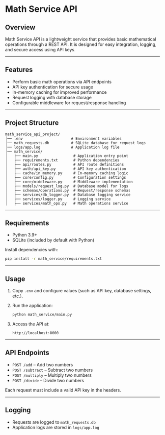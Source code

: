 # Math Service API

## Overview

Math Service API is a lightweight service that provides basic mathematical operations through a REST API.
It is designed for easy integration, logging, and secure access using API keys.

---

## Features

* Perform basic math operations via API endpoints
* API key authentication for secure usage
* In-memory caching for improved performance
* Request logging with database storage
* Configurable middleware for request/response handling

---

## Project Structure

```
math_service_api_project/
│── .env                      # Environment variables
│── math_requests.db          # SQLite database for request logs
│── logs/app.log              # Application log file
│── math_service/
│   ├── main.py                # Application entry point
│   ├── requirements.txt       # Python dependencies
│   ├── api/routes.py          # API route definitions
│   ├── auth/api_key.py        # API key authentication
│   ├── cache/in_memory.py     # In-memory caching logic
│   ├── core/config.py         # Configuration settings
│   ├── core/middleware.py     # Middleware implementation
│   ├── models/request_log.py  # Database model for logs
│   ├── schemas/operations.py  # Request/response schemas
│   ├── services/db_logger.py  # Database logging service
│   ├── services/logger.py     # Logging service
│   ├── services/math_ops.py   # Math operations service
```

---

## Requirements

* Python 3.9+
* SQLite (included by default with Python)

Install dependencies with:

```bash
pip install -r math_service/requirements.txt
```

---

## Usage

1. Copy `.env` and configure values (such as API key, database settings, etc.).
2. Run the application:

   ```bash
   python math_service/main.py
   ```
3. Access the API at:

   ```
   http://localhost:8000
   ```

---

## API Endpoints

* `POST /add` – Add two numbers
* `POST /subtract` – Subtract two numbers
* `POST /multiply` – Multiply two numbers
* `POST /divide` – Divide two numbers

Each request must include a valid API key in the headers.

---

## Logging

* Requests are logged to `math_requests.db`
* Application logs are stored in `logs/app.log`